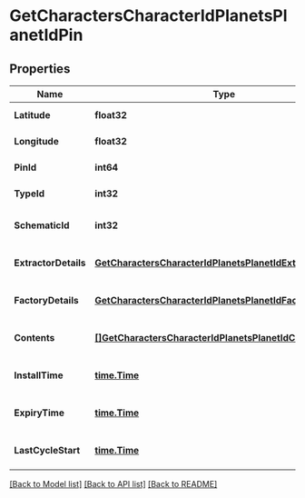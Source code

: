 # GetCharactersCharacterIdPlanetsPlanetIdPin

## Properties
Name | Type | Description | Notes
------------ | ------------- | ------------- | -------------
**Latitude** | **float32** | latitude number | [default to null]
**Longitude** | **float32** | longitude number | [default to null]
**PinId** | **int64** | pin_id integer | [default to null]
**TypeId** | **int32** | type_id integer | [default to null]
**SchematicId** | **int32** | schematic_id integer | [optional] [default to null]
**ExtractorDetails** | [**GetCharactersCharacterIdPlanetsPlanetIdExtractorDetails**](get_characters_character_id_planets_planet_id_extractor_details.md) |  | [optional] [default to null]
**FactoryDetails** | [**GetCharactersCharacterIdPlanetsPlanetIdFactoryDetails**](get_characters_character_id_planets_planet_id_factory_details.md) |  | [optional] [default to null]
**Contents** | [**[]GetCharactersCharacterIdPlanetsPlanetIdContent**](get_characters_character_id_planets_planet_id_content.md) | contents array | [optional] [default to null]
**InstallTime** | [**time.Time**](time.Time.md) | install_time string | [optional] [default to null]
**ExpiryTime** | [**time.Time**](time.Time.md) | expiry_time string | [optional] [default to null]
**LastCycleStart** | [**time.Time**](time.Time.md) | last_cycle_start string | [optional] [default to null]

[[Back to Model list]](../README.md#documentation-for-models) [[Back to API list]](../README.md#documentation-for-api-endpoints) [[Back to README]](../README.md)


